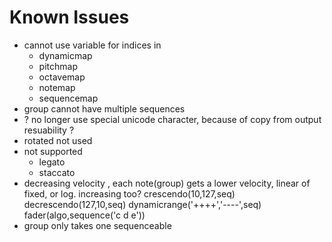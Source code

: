 # Known Issues

- cannot use variable for indices in 
    - dynamicmap
    - pitchmap
    - octavemap
    - notemap
    - sequencemap
- group cannot have multiple sequences
- ? no longer use special unicode character, because of copy from output resuability ? 
- rotated not used 
- not supported
    - legato
    - staccato 
- decreasing velocity , each note(group) gets a lower velocity, linear of fixed, or log. increasing too?
    crescendo(10,127,seq)
    decrescendo(127,10,seq)
        dynamicrange('++++','----',seq)
        fader(algo,sequence('c d e'))
- group only takes one sequenceable